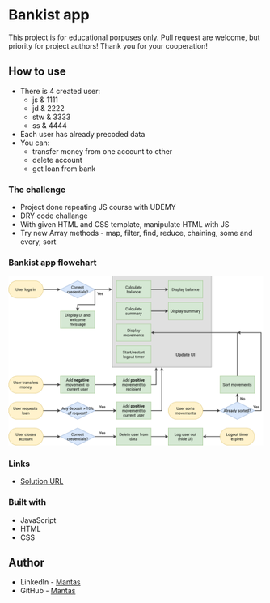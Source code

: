 # Bankist app

This project is for educational porpuses only. Pull request are welcome, but priority for project authors! Thank you for your cooperation!

## How to use

- There is 4 created user:
  - js & 1111
  - jd & 2222
  - stw & 3333
  - ss & 4444
- Each user has already precoded data
- You can:
  - transfer money from one account to other
  - delete account
  - get loan from bank

### The challenge

- Project done repeating JS course with UDEMY
- DRY code challange
- With given HTML and CSS template, manipulate HTML with JS
- Try new Array methods - map, filter, find, reduce, chaining, some and every, sort

### Bankist app flowchart

![](./Bankist-flowchart.png)

### Links

- [Solution URL](https://mantasgarlauskas.github.io/bankist-app/)

### Built with

- JavaScript
- HTML
- CSS

## Author

- LinkedIn - [Mantas](https://www.linkedin.com/in/mantasgarlauskas/)
- GitHub - [Mantas](https://github.com/MantasGarlauskas)
